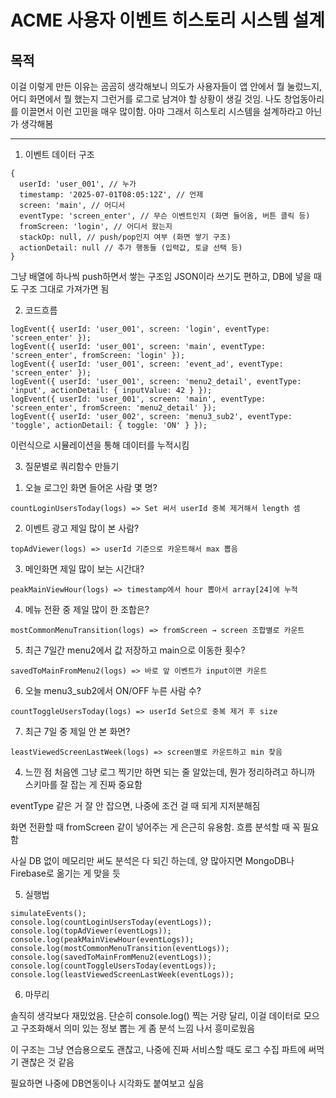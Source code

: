 # ACME 사용자 이벤트 히스토리 시스템 설계 

## 목적

이걸 이렇게 만든 이유는 곰곰히 생각해보니 의도가 사용자들이 앱 안에서 뭘 눌렀느지, 어디 화면에서 뭘 했는지 그런거를 로그로 남겨야 할 상황이 생길 것임.
나도 창업동아리를 이끌면서 이런 고민을 매우 많이함.
아마 그래서 히스토리 시스템을 설계하라고 아닌가 생각해봄

---

1. 이벤트 데이터 구조

```
{
  userId: 'user_001', // 누가
  timestamp: '2025-07-01T08:05:12Z', // 언제
  screen: 'main', // 어디서
  eventType: 'screen_enter', // 무슨 이벤트인지 (화면 들어옴, 버튼 클릭 등)
  fromScreen: 'login', // 어디서 왔는지
  stackOp: null, // push/pop인지 여부 (화면 쌓기 구조)
  actionDetail: null // 추가 행동들 (입력값, 토글 선택 등)
}
```
그냥 배열에 하나씩 push하면서 쌓는 구조임
JSON이라 쓰기도 편하고, DB에 넣을 때도 구조 그대로 가져가면 됨

2. 코드흐름

```
logEvent({ userId: 'user_001', screen: 'login', eventType: 'screen_enter' });
logEvent({ userId: 'user_001', screen: 'main', eventType: 'screen_enter', fromScreen: 'login' });
logEvent({ userId: 'user_001', screen: 'event_ad', eventType: 'screen_enter' });
logEvent({ userId: 'user_001', screen: 'menu2_detail', eventType: 'input', actionDetail: { inputValue: 42 } });
logEvent({ userId: 'user_001', screen: 'main', eventType: 'screen_enter', fromScreen: 'menu2_detail' });
logEvent({ userId: 'user_002', screen: 'menu3_sub2', eventType: 'toggle', actionDetail: { toggle: 'ON' } });

```

이런식으로 시뮬레이션을 통해 데이터를 누적시킴

3. 질문별로 쿼리함수 만들기
1) 오늘 로그인 화면 들어온 사람 몇 명?
```
countLoginUsersToday(logs) => Set 써서 userId 중복 제거해서 length 셈
```
2) 이벤트 광고 제일 많이 본 사람?
```
topAdViewer(logs) => userId 기준으로 카운트해서 max 뽑음
```
3) 메인화면 제일 많이 보는 시간대?
```
peakMainViewHour(logs) => timestamp에서 hour 뽑아서 array[24]에 누적
```
4) 메뉴 전환 중 제일 많이 한 조합은?
```
mostCommonMenuTransition(logs) => fromScreen → screen 조합별로 카운트
```
5) 최근 7일간 menu2에서 값 저장하고 main으로 이동한 횟수?
```
savedToMainFromMenu2(logs) => 바로 앞 이벤트가 input이면 카운트
```
6) 오늘 menu3_sub2에서 ON/OFF 누른 사람 수?
```
countToggleUsersToday(logs) => userId Set으로 중복 제거 후 size
```
7) 최근 7일 중 제일 안 본 화면?
```
leastViewedScreenLastWeek(logs) => screen별로 카운트하고 min 찾음
```
4. 느낀 점
처음엔 그냥 로그 찍기만 하면 되는 줄 알았는데, 뭔가 정리하려고 하니까 스키마를 잘 잡는 게 진짜 중요함

eventType 같은 거 잘 안 잡으면, 나중에 조건 걸 때 되게 지저분해짐

화면 전환할 때 fromScreen 같이 넣어주는 게 은근히 유용함. 흐름 분석할 때 꼭 필요함

사실 DB 없이 메모리만 써도 분석은 다 되긴 하는데, 양 많아지면 MongoDB나 Firebase로 옮기는 게 맞을 듯

5. 실행법

```
simulateEvents();
console.log(countLoginUsersToday(eventLogs));
console.log(topAdViewer(eventLogs));
console.log(peakMainViewHour(eventLogs));
console.log(mostCommonMenuTransition(eventLogs));
console.log(savedToMainFromMenu2(eventLogs));
console.log(countToggleUsersToday(eventLogs));
console.log(leastViewedScreenLastWeek(eventLogs));
```

6. 마무리

솔직히 생각보다 재밌었음. 단순히 console.log() 찍는 거랑 달리, 이걸 데이터로 모으고 구조화해서 의미 있는 정보 뽑는 게 좀 분석 느낌 나서 흥미로웠음

이 구조는 그냥 연습용으로도 괜찮고, 나중에 진짜 서비스할 때도 로그 수집 파트에 써먹기 괜찮은 것 같음

필요하면 나중에 DB연동이나 시각화도 붙여보고 싶음